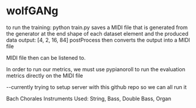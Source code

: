 wolfGANg
=========

to run the training: python train.py
saves a MIDI file that is generated from the generator at the end
shape of each dataset element and the produced data output: [4, 2, 16, 84]
postProcess then converts the output into a MIDI file

MIDI file then can be listened to.

In order to run our metrics, we must use pypianoroll to run the evaluation metrics directly on the MIDI file

--currently trying to setup server with this github repo so we can all run it

Bach Chorales Instruments Used:
String, Bass, Double Bass, Organ

